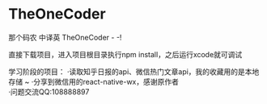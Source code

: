 # TheOneCoder
那个码农 中译英 TheOneCoder - -!

直接下载项目，进入项目根目录执行npm install，之后运行xcode就可调试

学习阶段的项目：
  ·读取知乎日报的api、微信热门文章api，我的收藏用的是本地存储 ~
  ·分享到微信用的react-native-wx，感谢原作者<BR/>
  ·问题交流QQ:108888897
